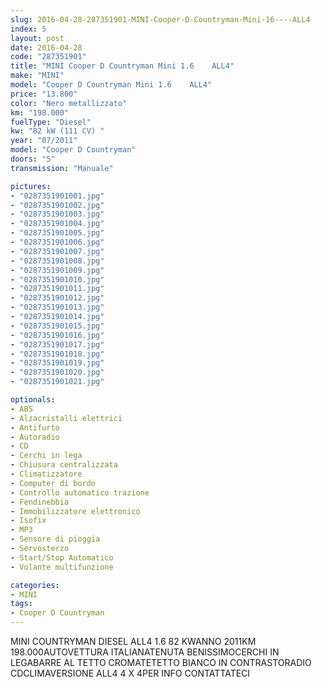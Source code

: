 ```yaml
---
slug: 2016-04-28-287351901-MINI-Cooper-D-Countryman-Mini-16----ALL4
index: 5
layout: post
date: 2016-04-28
code: "287351901"
title: "MINI Cooper D Countryman Mini 1.6    ALL4"
make: "MINI"
model: "Cooper D Countryman Mini 1.6    ALL4"
price: "13.800"
color: "Nero metallizzato"
km: "198.000"
fuelType: "Diesel"
kw: "82 kW (111 CV) "
year: "07/2011"
model: "Cooper D Countryman"
doors: "5"
transmission: "Manuale"

pictures:
- "0287351901001.jpg"
- "0287351901002.jpg"
- "0287351901003.jpg"
- "0287351901004.jpg"
- "0287351901005.jpg"
- "0287351901006.jpg"
- "0287351901007.jpg"
- "0287351901008.jpg"
- "0287351901009.jpg"
- "0287351901010.jpg"
- "0287351901011.jpg"
- "0287351901012.jpg"
- "0287351901013.jpg"
- "0287351901014.jpg"
- "0287351901015.jpg"
- "0287351901016.jpg"
- "0287351901017.jpg"
- "0287351901018.jpg"
- "0287351901019.jpg"
- "0287351901020.jpg"
- "0287351901021.jpg"

optionals:
- ABS
- Alzacristalli elettrici
- Antifurto
- Autoradio
- CD
- Cerchi in lega
- Chiusura centralizzata
- Climatizzatore
- Computer di bordo
- Controllo automatico trazione
- Fendinebbia
- Immobilizzatore elettronico
- Isofix
- MP3
- Sensore di pioggia
- Servosterzo
- Start/Stop Automatico
- Volante multifunzione

categories:
- MINI
tags:
- Cooper D Countryman
---
```

MINI COUNTRYMAN DIESEL ALL4 1.6 82 KWANNO 2011KM 198.000AUTOVETTURA ITALIANATENUTA BENISSIMOCERCHI IN LEGABARRE AL TETTO CROMATETETTO BIANCO IN CONTRASTORADIO CDCLIMAVERSIONE ALL4 4 X 4PER INFO CONTATTATECI